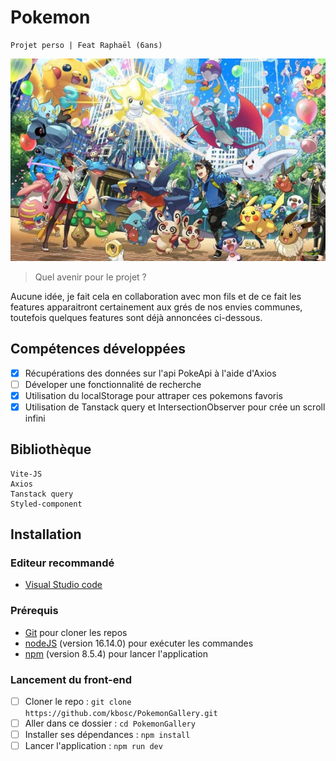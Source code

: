 # Pokemon

    Projet perso | Feat Raphaël (6ans)

![image Pokemon](https://github.com/kbosc/PokemonGallery/blob/main/public/pokemonGithub.png)

> Quel avenir pour le projet ?

Aucune idée, je fait cela en collaboration avec mon fils et de ce fait les features apparaitront certainement aux grés de nos envies communes, toutefois quelques features sont déjà annoncées ci-dessous.

## Compétences développées

- [x] Récupérations des données sur l'api PokeApi à l'aide d'Axios
- [ ] Déveloper une fonctionnalité de recherche
- [x] Utilisation du localStorage pour attraper ces pokemons favoris
- [x] Utilisation de Tanstack query et IntersectionObserver pour crée un scroll infini

## Bibliothèque

    Vite-JS
    Axios
    Tanstack query
    Styled-component

## Installation

### Editeur recommandé

- [Visual Studio code](https://code.visualstudio.com/)

### Prérequis

- [Git](https://git-scm.com/) pour cloner les repos
- [nodeJS](https://nodejs.org/fr/) (version 16.14.0) pour exécuter les commandes
- [npm](https://docs.npmjs.com/downloading-and-installing-node-js-and-npm) (version 8.5.4) pour lancer l'application

### Lancement du front-end

- [ ] Cloner le repo : `git clone https://github.com/kbosc/PokemonGallery.git`
- [ ] Aller dans ce dossier : `cd PokemonGallery`
- [ ] Installer ses dépendances : `npm install`
- [ ] Lancer l'application : `npm run dev`
